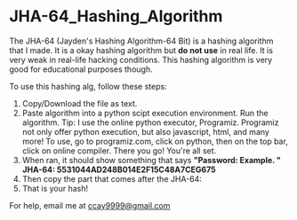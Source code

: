 # JHA-64_Hashing_Algorithm
The JHA-64 (Jayden's Hashing Algorithm-64 Bit) is a hashing algorithm that I made. It is a okay hashing algorithm but **do not use** in real life. It is very weak in real-life hacking conditions. This hashing algorithm is very good for educational purposes though. 

To use this hashing alg, follow these steps:

  1. Copy/Download the file as text.
  2. Paste algorithm into a python scipt execution environment. Run the algorithm. Tip: I use the online python executor, Programiz. Programiz not only offer python execution, but also javascript, html, and many more! To use, go to programiz.com, click on python, then on the top bar, click on online compiler. There you go! You're all set.
  3. When ran, it should show something that says **"Password: Example.                      "**
                                                   **JHA-64: 5531044AD248B014E2F15C48A7CEG675**
  5. Then copy the part that comes after the JHA-64:
  6. That is your hash!

For help, email me at ccay9999@gmail.com
                                                   

